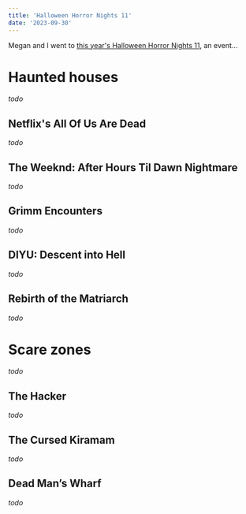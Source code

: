 ```yaml
---
title: 'Halloween Horror Nights 11'
date: '2023-09-30'
---
```


Megan and I went to [this year's Halloween Horror Nights 11](https://www.rwsentosa.com/en/promotions/attractions/hhn11), an event...

# Haunted houses

*todo*

## Netflix's All Of Us Are Dead

*todo*

## The Weeknd: After Hours Til Dawn Nightmare

*todo*

## Grimm Encounters

*todo*

## DIYU: Descent into Hell

*todo*

## Rebirth of the Matriarch

*todo*

# Scare zones

*todo*

## The Hacker

*todo*

## The Cursed Kiramam

*todo*

## Dead Man’s Wharf

*todo*
